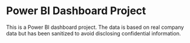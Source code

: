 # Power BI Dashboard Project
 This is a Power BI dashboard project. The data is based on real company data but has been sanitized to avoid disclosing confidential information.
